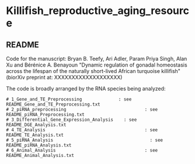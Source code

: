 # Killifish_reproductive_aging_resource

## README ## 

Code for the manuscript:
Bryan B. Teefy, Ari Adler, Param Priya Singh, Alan Xu and Bérénice A. Benayoun
"Dynamic regulation of gonadal homeostasis across the lifespan of the naturally short-lived African turquoise killifish"
(biorXiv preprint at: XXXXXXXXXXXXXXXXXXX)

The code is broadly arranged by the RNA species being analyzed:

	# 1_Gene_and_TE_Preprocessing              : see README_Gene_and_TE_Preprocessing.txt
	# 2_piRNA_preprocessing						         : see README_piRNA_Preprocessing.txt
	# 3_Differential_Gene_Expression_Analysis	 : see README_DGE_Analysis.txt
	# 4_TE_Analysis       						         : see README_TE_Analysis.txt
	# 5_piRNA_Analysis							           : see README_piRNA_Analysis.txt
	# 6_Animal_Analysis      					         : see README_Animal_Analysis.txt
